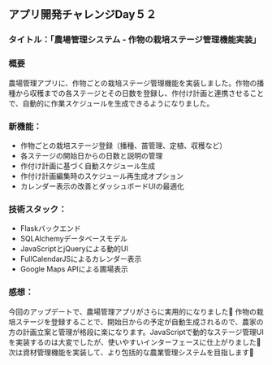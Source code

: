 ## アプリ開発チャレンジDay５２

### タイトル：「農場管理システム - 作物の栽培ステージ管理機能実装」

### 概要
農場管理アプリに、作物ごとの栽培ステージ管理機能を実装しました。作物の播種から収穫までの各ステージとその日数を登録し、作付け計画と連携させることで、自動的に作業スケジュールを生成できるようになりました。

### 新機能：
- 作物ごとの栽培ステージ登録（播種、苗管理、定植、収穫など）
- 各ステージの開始日からの日数と説明の管理
- 作付け計画に基づく自動スケジュール生成
- 作付け計画編集時のスケジュール再生成オプション
- カレンダー表示の改善とダッシュボードUIの最適化

### 技術スタック：
- Flaskバックエンド
- SQLAlchemyデータベースモデル
- JavaScriptとjQueryによる動的UI
- FullCalendarJSによるカレンダー表示
- Google Maps APIによる圃場表示

### 感想：
今回のアップデートで、農場管理アプリがさらに実用的になりました🌱 作物の栽培ステージを登録することで、開始日からの予定が自動生成されるので、農家の方の計画立案と管理が格段に楽になります。JavaScriptで動的なステージ管理UIを実装するのは大変でしたが、使いやすいインターフェースに仕上がりました🚀 次は資材管理機能を実装して、より包括的な農業管理システムを目指します🚜